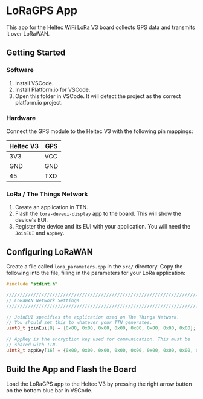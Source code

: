 LoRaGPS App
===========

This app for the [Heltec WiFi LoRa
V3](https://heltec.org/project/wifi-lora-32-v3/) board collects GPS data and
transmits it over LoRaWAN.

Getting Started
---------------

### Software

1. Install VSCode.
2. Install Platform.io for VSCode.
3. Open this folder in VSCode. It will detect the project as the correct
   platform.io project.

### Hardware

Connect the GPS module to the Heltec V3 with the following pin mappings:

| Heltec V3 | GPS |
|-----------|-----|
| 3V3       | VCC |
| GND       | GND |
| 45        | TXD |

### LoRa / The Things Network

1. Create an application in TTN.
2. Flash the `lora-deveui-display` app to the board. This will show the device's
   EUI.
3. Register the device and its EUI with your application. You will need the
   `JoinEUI` and `AppKey`.


Configuring LoRaWAN
-------------------

Create a file called `lora_parameters.cpp` in the `src/` directory. Copy the following into the file, filling in the parameters for your LoRa application:

```c
#include "stdint.h"

///////////////////////////////////////////////////////////////////////////////
// LoRaWAN Network Settings
///////////////////////////////////////////////////////////////////////////////

// JoinEUI specifies the application used on The Things Network.
// You should set this to whatever your TTN generates.
uint8_t joinEui[8] = {0x00, 0x00, 0x00, 0x00, 0x00, 0x00, 0x00, 0x00};

// AppKey is the encryption key used for communication. This must be
// shared with TTN.
uint8_t appKey[16] = {0x00, 0x00, 0x00, 0x00, 0x00, 0x00, 0x00, 0x00, 0x00, 0x00, 0x00, 0x00, 0x00, 0x00, 0x00, 0x00};
```


Build the App and Flash the Board
---------------------------------

Load the LoRaGPS app to the Heltec V3 by pressing the right arrow button on the
bottom blue bar in VSCode.

